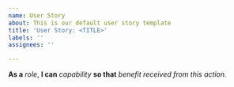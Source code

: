 ```yaml
---
name: User Story
about: This is our default user story template
title: 'User Story: <TITLE>'
labels: ''
assignees: ''

---
```


**As a** _role_, **I can** _capability_ **so that** _benefit received from this action_.
